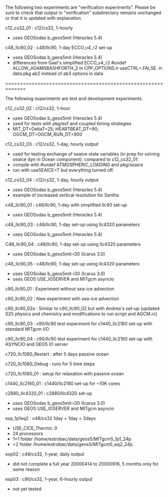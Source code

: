 The following two experiments are "verification experiments".
Please be sure to check that output in "verification" subdirectory
remains unchanged or that it is updated with explanation.

c12_cs32_01 : c12/cs32, 1-hourly
 - uses GEOSodas b_geos5mit (Heracles 5.4)

c48_llc90_02 : c48/llc90, 1-day ECCO_v4_r2 set-up
 - uses GEOSodas b_geos5mit (Heracles 5.4)
 - differences from Gael's simplified ECCO_v4_r2
   #undef ALLOW_ADAMSBASHFORTH_3 in CPP_OPTIONS.h
   useCTRL=.FALSE. in data.pkg
   ab2 instead of ab3 options in data


=============================================================

The following experiments are test and development experiments.

c12_cs32_02 : c12/cs32, 1-hour
 - uses GEOSodas b_geos5mit (Heracles 5.4)
 - used for tests with pkg/exf and coupled timing strategies
 - MIT_DT=DeltaT=25; HEARTBEAT_DT=90; OGCM_DT=OGCM_RUN_DT=900

c12_cs32_03 : c12/cs32, 1-day, hourly output
 - used for testing exchange of seaice state variables
   (in prep for solving seaice dyn in Ocean component):
 compared to c12_cs32_01:
 - compile with #undef ATMOSPHERIC_LOADING and pkg/seaice
 - run with useSEAICE=T but everything turned off.

c12_cs32_04 : c12/cs32, 1-day, hourly output
 - uses GEOSodas b_geos5mit (Heracles 5.4)
 - example of increased vertical resolution for Santha

c48_llc90_01 : c48/llc90, 1-day with simplified llc90 set-up
 - uses GEOSodas b_geos5mit (Heracles 5.4)

c48_llc90_03 : c48/llc90, 1-day set-up using llc4320 parameters
 - uses GEOSodas b_geos5mit (Heracles 5.4)

C48_llc90_04 : c48/llc90, 1-day set-up using llc4320 parameters
 - uses GEOSodas b_geos5mit-i30 (Icarus 3.0)

c48_llc90_05 : c48/llc90, 1-day set-up using llc4320 parameters
 - uses GEOSodas b_geos5mit-i30 (Icarus 3.0)
 - uses GEOS USE_IOSERVER and MITgcm asyncio
 
c90_llc90_01 : Experiment without sea-ice advection

c90_llc90_02 : New experiment with sea-ice advection

c90_llc90_02a : Similar to c90_llc90_02 but with Andrea's set-up
                (updated S2S physics and chemistry and modifications
                 to run script and AGCM.rc)

c90_llc90_03 : c90/llc90 test experiment for c1440_llc2160
               set-up with standard MITgcm I/O

c90_llc90_04 : c90/llc90 test experiment for c1440_llc2160
               set-up with ASYNCIO and GEOS IO server

c720_llc1080_Restart : after 5 days passive ocean

c720_llc1080_Debug : runs for 5 time steps

c720_llc1080_01 : setup for relaxation with passive ocean

c1440_llc2160_01 : c1440/llc2160 set-up for ~10K cores

c2880_llc4320_01 : c2880/llc4320 set-up
 - uses GEOSodas b_geos5mit-i30 (Icarus 3.0)
 - uses GEOS USE_IOSERVER and MITgcm asyncio

exp_1p1eq2 : c48/cs32 1day + 1day = 2days
 - USE_CICE_Thermo: 0
 - 24 processors
 - 1+1 folder /home/estrobac/data/geos5/MITgcm5_1p1_24p
 - =2  folder /home/estrobac/data/geos5/MITgcm5_eq2_24p

exp02 : c48/cs32, 1-year, daily output
 - did not complete a full year
   20000414 to 20000916, 5 months only for some reason

exp03 : c90/cs32, 1-year, 6-hourly output
 - not yet tested
